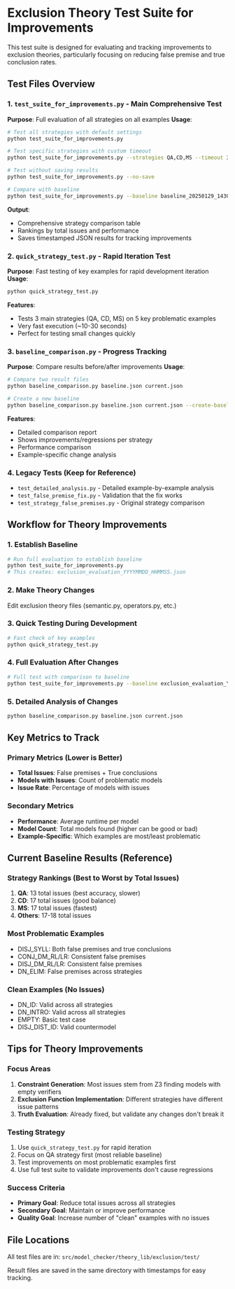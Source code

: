 # Exclusion Theory Test Suite for Improvements

This test suite is designed for evaluating and tracking improvements to exclusion theories, particularly focusing on reducing false premise and true conclusion rates.

## Test Files Overview

### 1. `test_suite_for_improvements.py` - **Main Comprehensive Test**
**Purpose**: Full evaluation of all strategies on all examples
**Usage**:
```bash
# Test all strategies with default settings
python test_suite_for_improvements.py

# Test specific strategies with custom timeout
python test_suite_for_improvements.py --strategies QA,CD,MS --timeout 3

# Test without saving results
python test_suite_for_improvements.py --no-save

# Compare with baseline
python test_suite_for_improvements.py --baseline baseline_20250129_143022.json
```

**Output**: 
- Comprehensive strategy comparison table
- Rankings by total issues and performance
- Saves timestamped JSON results for tracking improvements

### 2. `quick_strategy_test.py` - **Rapid Iteration Test**
**Purpose**: Fast testing of key examples for rapid development iteration
**Usage**:
```bash
python quick_strategy_test.py
```

**Features**:
- Tests 3 main strategies (QA, CD, MS) on 5 key problematic examples
- Very fast execution (~10-30 seconds)
- Perfect for testing small changes quickly

### 3. `baseline_comparison.py` - **Progress Tracking**
**Purpose**: Compare results before/after improvements
**Usage**:
```bash
# Compare two result files
python baseline_comparison.py baseline.json current.json

# Create a new baseline
python baseline_comparison.py baseline.json current.json --create-baseline new_baseline.json
```

**Features**:
- Detailed comparison report
- Shows improvements/regressions per strategy
- Performance comparison
- Example-specific change analysis

### 4. Legacy Tests (Keep for Reference)
- `test_detailed_analysis.py` - Detailed example-by-example analysis
- `test_false_premise_fix.py` - Validation that the fix works
- `test_strategy_false_premises.py` - Original strategy comparison

## Workflow for Theory Improvements

### 1. **Establish Baseline**
```bash
# Run full evaluation to establish baseline
python test_suite_for_improvements.py
# This creates: exclusion_evaluation_YYYYMMDD_HHMMSS.json
```

### 2. **Make Theory Changes**
Edit exclusion theory files (semantic.py, operators.py, etc.)

### 3. **Quick Testing During Development**
```bash
# Fast check of key examples
python quick_strategy_test.py
```

### 4. **Full Evaluation After Changes**
```bash
# Full test with comparison to baseline
python test_suite_for_improvements.py --baseline exclusion_evaluation_YYYYMMDD_HHMMSS.json
```

### 5. **Detailed Analysis of Changes**
```bash
python baseline_comparison.py baseline.json current.json
```

## Key Metrics to Track

### Primary Metrics (Lower is Better)
- **Total Issues**: False premises + True conclusions
- **Models with Issues**: Count of problematic models
- **Issue Rate**: Percentage of models with issues

### Secondary Metrics
- **Performance**: Average runtime per model
- **Model Count**: Total models found (higher can be good or bad)
- **Example-Specific**: Which examples are most/least problematic

## Current Baseline Results (Reference)

### Strategy Rankings (Best to Worst by Total Issues)
1. **QA**: 13 total issues (best accuracy, slower)
2. **CD**: 17 total issues (good balance)
3. **MS**: 17 total issues (fastest)
4. **Others**: 17-18 total issues

### Most Problematic Examples
- DISJ_SYLL: Both false premises and true conclusions
- CONJ_DM_RL/LR: Consistent false premises
- DISJ_DM_RL/LR: Consistent false premises
- DN_ELIM: False premises across strategies

### Clean Examples (No Issues)
- DN_ID: Valid across all strategies
- DN_INTRO: Valid across all strategies
- EMPTY: Basic test case
- DISJ_DIST_ID: Valid countermodel

## Tips for Theory Improvements

### Focus Areas
1. **Constraint Generation**: Most issues stem from Z3 finding models with empty verifiers
2. **Exclusion Function Implementation**: Different strategies have different issue patterns
3. **Truth Evaluation**: Already fixed, but validate any changes don't break it

### Testing Strategy
1. Use `quick_strategy_test.py` for rapid iteration
2. Focus on QA strategy first (most reliable baseline)
3. Test improvements on most problematic examples first
4. Use full test suite to validate improvements don't cause regressions

### Success Criteria
- **Primary Goal**: Reduce total issues across all strategies
- **Secondary Goal**: Maintain or improve performance
- **Quality Goal**: Increase number of "clean" examples with no issues

## File Locations

All test files are in: `src/model_checker/theory_lib/exclusion/test/`

Result files are saved in the same directory with timestamps for easy tracking.